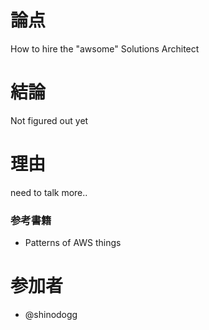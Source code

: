 # 論点

How to hire the "awsome" Solutions Architect

# 結論

Not figured out yet

# 理由

need to talk more..

### 参考書籍
- Patterns of AWS things

# 参加者
- @shinodogg
